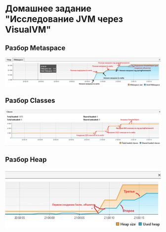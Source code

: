# Домашнее задание "Исследование JVM через VisualVM"

## Разбор Metaspace
![Metaspace](Metaspace.png)

## Разбор Classes
![Classes](Classes.png)

## Paзбор Heap
![Heap](Heap.png)